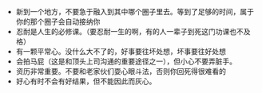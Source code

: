  - 新到一个地方，不要急于融入到其中哪个圈子里去。等到了足够的时间，属于你的那个圈子会自动接纳你  
 - 忍耐是人生的必修课。（要忍耐一生的啊，有的人一辈子到死这门功课也不及格）  
 - 有一颗平常心。没什么大不了的，好事要往坏处想，坏事要往好处想  
 - 会拍马屁（这是和顶头上司沟通的重要途径之一），但小心不要弄脏手。  
 - 资历非常重要。不要和老家伙们耍心眼斗法，否则你回死得很难看的  
 - 好心有时不会有好结果，但不能因此而灰心。

